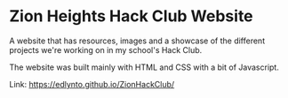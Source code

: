# Zion Heights Hack Club Website
A website that has resources, images and a showcase of the different projects we're working on in my school's Hack Club.

The website was built mainly with HTML and CSS with a bit of Javascript.

Link: https://edlynto.github.io/ZionHackClub/
